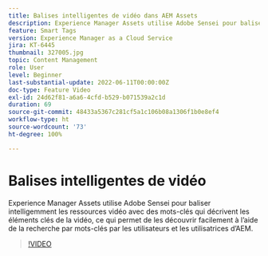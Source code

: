 ```yaml
---
title: Balises intelligentes de vidéo dans AEM Assets
description: Experience Manager Assets utilise Adobe Sensei pour baliser intelligemment les ressources vidéo avec des mots-clés qui décrivent les éléments clés de la vidéo, ce qui permet de les découvrir facilement à l’aide de la recherche par mots-clés par les utilisateurs et les utilisatrices d’AEM.
feature: Smart Tags
version: Experience Manager as a Cloud Service
jira: KT-6445
thumbnail: 327005.jpg
topic: Content Management
role: User
level: Beginner
last-substantial-update: 2022-06-11T00:00:00Z
doc-type: Feature Video
exl-id: 24d62f81-a6a6-4cfd-b529-b071539a2c1d
duration: 69
source-git-commit: 48433a5367c281cf5a1c106b08a1306f1b0e8ef4
workflow-type: ht
source-wordcount: '73'
ht-degree: 100%

---
```


# Balises intelligentes de vidéo

Experience Manager Assets utilise Adobe Sensei pour baliser intelligemment les ressources vidéo avec des mots-clés qui décrivent les éléments clés de la vidéo, ce qui permet de les découvrir facilement à l’aide de la recherche par mots-clés par les utilisateurs et les utilisatrices d’AEM.

>[!VIDEO](https://video.tv.adobe.com/v/340531?quality=12&learn=on&captions=fre_fr)